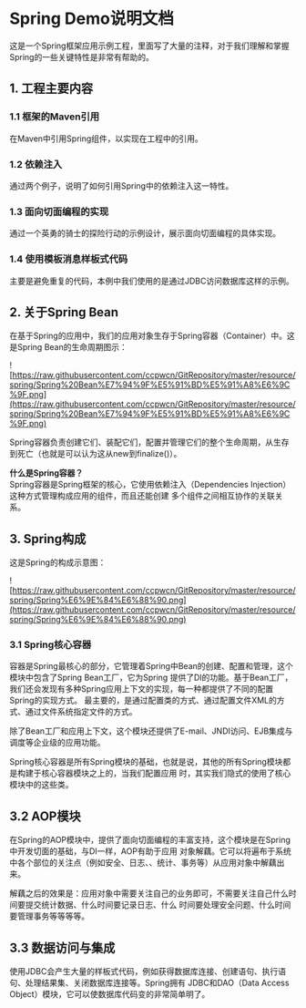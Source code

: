 # Spring Demo说明文档
这是一个Spring框架应用示例工程，里面写了大量的注释，对于我们理解和掌握Spring的一些关键特性是非常有帮助的。

## 1. 工程主要内容
### 1.1 框架的Maven引用
在Maven中引用Spring组件，以实现在工程中的引用。

### 1.2 依赖注入
通过两个例子，说明了如何引用Spring中的依赖注入这一特性。

### 1.3 面向切面编程的实现
通过一个英勇的骑士的探险行动的示例设计，展示面向切面编程的具体实现。

### 1.4 使用模板消息样板式代码
主要是避免重复的代码，本例中我们使用的是通过JDBC访问数据库这样的示例。

## 2. 关于Spring Bean
在基于Spring的应用中，我们的应用对象生存于Spring容器（Container）中。这是Spring Bean的生命周期图示：

![https://raw.githubusercontent.com/ccpwcn/GitRepository/master/resource/spring/Spring%20Bean%E7%94%9F%E5%91%BD%E5%91%A8%E6%9C%9F.png](https://raw.githubusercontent.com/ccpwcn/GitRepository/master/resource/spring/Spring%20Bean%E7%94%9F%E5%91%BD%E5%91%A8%E6%9C%9F.png)

Spring容器负责创建它们、装配它们，配置并管理它们的整个生命周期，从生存到死亡（也就是可以认为这从new到finalize()）。

**什么是Spring容器？**  
Spring容器是Spring框架的核心，它使用依赖注入（Dependencies Injection）这种方式管理构成应用的组件，而且还能创建
多个组件之间相互协作的关联关系。

## 3. Spring构成
这是Spring的构成示意图：

![https://raw.githubusercontent.com/ccpwcn/GitRepository/master/resource/spring/Spring%E6%9E%84%E6%88%90.png](https://raw.githubusercontent.com/ccpwcn/GitRepository/master/resource/spring/Spring%E6%9E%84%E6%88%90.png)

### 3.1 Spring核心容器
容器是Spring最核心的部分，它管理着Spring中Bean的创建、配置和管理，这个模块中包含了Spring Bean工厂，它为Spring
提供了DI的功能。基于Bean工厂，我们还会发现有多种Spring应用上下文的实现，每一种都提供了不同的配置Spring的实现方式。
最主要的，是通过配置类的方式、通过配置文件XML的方式、通过文件系统指定文件的方式。

除了Bean工厂和应用上下文，这个模块还提供了E-mail、JNDI访问、EJB集成与调度等企业级的应用功能。

Spring核心容器是所有Spring模块的基础，也就是说，其他的所有Spring模块都是构建于核心容器模块之上的，当我们配置应用
时，其实我们隐式的使用了核心模块中的这些类。

## 3.2 AOP模块
在Spring的AOP模块中，提供了面向切面编程的丰富支持，这个模块是在Spring中开发切面的基础，与DI一样，AOP有助于应用
对象解藕。它可以将遍布于系统中各个部位的关注点（例如安全、日志、、统计、事务等）从应用对象中解藕出来。

解藕之后的效果是：应用对象中需要关注自己的业务即可，不需要关注自己什么时间要提交统计数据、什么时间要记录日志、什么
时间要处理安全问题、什么时间要管理事务等等等等。

## 3.3 数据访问与集成
使用JDBC会产生大量的样板式代码，例如获得数据库连接、创建语句、执行语句、处理结果集、关闭数据库连接等。Spring拥有
JDBC和DAO（Data Access Object）模块，它可以使数据库代码变的非常简单明了。

